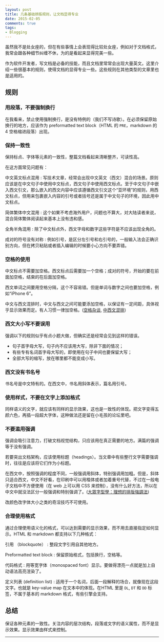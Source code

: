 ```yaml
---
layout: post
title: 几条基础排版规则，让文档显得专业
date: 2015-02-05
comments: true
tags:
- Blogging 
---
```


虽然我不是处女座的，但在有些事情上会表现得比较处女座，例如对于文档格式，我常会跟各种细节纠缠不休，为的是看起来显得完美一些。

作为软件开发者，写文档是必备的技能，而且文档里常常会出现大量英文。这里介绍一些很基本的规则，使得文档的显得专业一些。这些规则在其他类型的文章里也是适用的。

<!-- more -->

## 规则

### 用段落，不要强制换行

在我看来，禁止使用强制换行，是没有特例的（我们不写诗歌）。在必须保留原始换行的地方，应该作为 preformatted text block（HTML 的 `PRE`，markdown 的 4 空格缩进段落）出现。

### 保持一致性

保持标点、字体等元素的一致性，整篇文档看起来清晰整齐，可读性高。

在这方面常见问题有：

中文英文标点混用
: 写技术文章，经常会出现中文英文（西文）混合的场景。原则应该是在中文句子中使用中文标点，西文句子中使用西文标点。至于中文句子中嵌入西文引文，那么嵌入的西文内容中应该遵循西文引文这个“亚环境”的规则，用西文标点，但用来包裹嵌入内容的引号或者括号还是属于中文句子的环境，因此用中文标点。

简体繁体中文混用
: 这个如果不考虑海外用户，问题也不算大，对大陆读者来说，混合简体繁体阅读起来基本上没有违和感。

全角半角混用
: 除了中文标点外，西文字母和数字这些字符是不应该出现全角的。

成对的符号没有对称
: 例如引号，是区分左引号和右引号的，一般输入法会正确识别方向，但在拷贝粘贴或者插入编辑的时候要小心方向不要弄错。

### 空格的使用

中文标点不需要加空格。西文标点后需要加一个空格；成对的符号，开始的要在前面加空格，结束的在后面加空格。

西文单词之间要用空格分隔，这个不容易错。但是单词与数字之间也要加空格，例如“iPhone 6”。

中文与西文混排时，中文与西文之间可能要添加空格，以保证有一定间距，具体视乎显示效果而定。有人习惯一律加空格。([空格杂谈](http://www.geekpark.net/topics/193278), [中西文混排](http://blog.acgtyrant.com/chinese-western-mixed-typesetting.html))

### 西文大小写不要误用

强调以下的规则似乎有点小题大做，但确实还是经常会见到这样的错误。

- 句子首字母大写，句子内不应该用大写，除非下面的情况；
- 有些专有名词首字母大写的，即使用在句子中间也要保留大写；
- 全部大写的缩写，放在哪里都不能变成小写。

### 西文没有书名号

书名号是中文特有的。在西文中，书名用斜体表示，篇名用引号。

### 使用样式，不要在文字上添加格式

同样语义的文字，就应该有同样的显示效果，这也是一致性的体现。把文字变得五颜六色，再插一段超大字体，这种做法还是留在小毛孩的论坛里吧。

### 不要滥用强调

强调会吸引注意力，打破文档视觉结构，只应该用在真正需要的地方。满篇的强调等于没有强调。

若要突出文档架构，应该使用标题（headings）。当文章中有些整行文字需要强调时，往往是应该将它们作为小标题。

在西文中，按照强调的程度不同，一般强调用斜体，特别强调用加粗。但是，斜体只适合西文，中文不好看，在印刷中可以用楷体或者加着重号代替，不过在一般电子文档中不方便使用（在 web 上可以用 CSS 来控制），没有什么好方法，所以在中文中就没法区分一般强调和特别强调了。([大眾字型學：理想的排版強調法](http://blog.justfont.com/2014/01/popular-typography-4/))

改颜色改字体大小之类的奇淫技巧不可使用。

### 合理使用格式

通过合理使用语义化的格式，可以达到需要的显示效果，而不用去直接指定如何显示。HTML 和 markdown 都支持以下几种格式：

引用 （blockquote）
: 整段文字引用自其他地方。

Preformatted text block
: 保留原始格式，包括换行，空格等。

代码格式
: 用等宽字体（monospaced font）显示。要做得漂亮一点就是加上自动语法高亮渲染了。

定义列表 (definition list)
: 适用于一个名词，后面一段解释的场合，就像现在这段文字。也就是 key-value map 在文本中的体现。在HTML 里是 `DL`, `DT` 和 `DD` 标签，不属于基本的 markdown 格式，有些引擎会支持。


## 总结

保证各种元素的一致性。关注内容的层次结构，段落或文字的语义属性，而不是显示效果。显示效果由样式来控制。

----